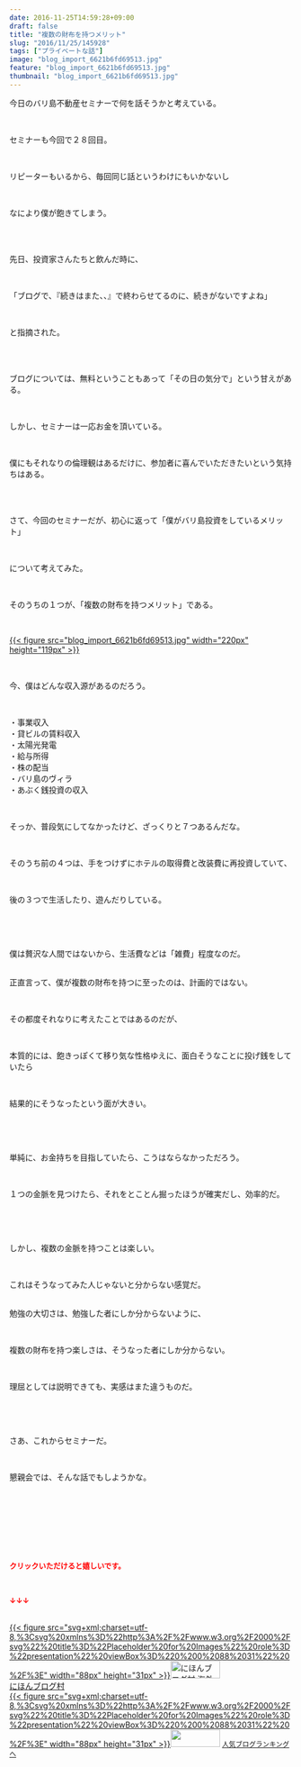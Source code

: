 ```yaml
---
date: 2016-11-25T14:59:28+09:00
draft: false
title: "複数の財布を持つメリット"
slug: "2016/11/25/145928"
tags: ["プライベートな話"]
image: "blog_import_6621b6fd69513.jpg"
feature: "blog_import_6621b6fd69513.jpg"
thumbnail: "blog_import_6621b6fd69513.jpg"
---
```

<p>今日のバリ島不動産セミナーで何を話そうかと考えている。</p><p> </p><p>セミナーも今回で２８回目。</p><p> </p><p>リピーターもいるから、毎回同じ話というわけにもいかないし</p><p> </p><p>なにより僕が飽きてしまう。</p><p> </p><p><br/>先日、投資家さんたちと飲んだ時に、</p><p> </p><p>「ブログで、『続きはまた、、』で終わらせてるのに、続きがないですよね」</p><p> </p><p>と指摘された。</p><p> </p><p><br/>ブログについては、無料ということもあって「その日の気分で」という甘えがある。</p><p> </p><p>しかし、セミナーは一応お金を頂いている。</p><p> </p><p>僕にもそれなりの倫理観はあるだけに、参加者に喜んでいただきたいという気持ちはある。</p><p> </p><p><br/>さて、今回のセミナーだが、初心に返って「僕がバリ島投資をしているメリット」</p><p> </p><p>について考えてみた。</p><p> </p><p>そのうちの１つが、「複数の財布を持つメリット」である。</p><p> </p><p><a href="blog_import_6621b6fe7bf76.jpg">{{< figure src="blog_import_6621b6fd69513.jpg" width="220px" height="119px" >}}</a></p><p> </p><p>今、僕はどんな収入源があるのだろう。</p><p> </p><p>・事業収入<br/>・貸ビルの賃料収入<br/>・太陽光発電<br/>・給与所得<br/>・株の配当<br/>・バリ島のヴィラ<br/>・あぶく銭投資の収入</p><p> </p><p>そっか、普段気にしてなかったけど、ざっくりと７つあるんだな。</p><p> </p><p>そのうち前の４つは、手をつけずにホテルの取得費と改装費に再投資していて、</p><p> </p><p>後の３つで生活したり、遊んだりしている。</p><p> </p><p> </p><p>僕は贅沢な人間ではないから、生活費などは「雑費」程度なのだ。</p><p><br/>正直言って、僕が複数の財布を持つに至ったのは、計画的ではない。</p><p> </p><p>その都度それなりに考えたことではあるのだが、</p><p> </p><p>本質的には、飽きっぽくて移り気な性格ゆえに、面白そうなことに投げ銭をしていたら</p><p> </p><p>結果的にそうなったという面が大きい。</p><p> </p><p> </p><p>単純に、お金持ちを目指していたら、こうはならなかっただろう。</p><p> </p><p>１つの金脈を見つけたら、それをとことん掘ったほうが確実だし、効率的だ。</p><p> </p><p> </p><p>しかし、複数の金脈を持つことは楽しい。</p><p> </p><p>これはそうなってみた人じゃないと分からない感覚だ。</p><p><br/>勉強の大切さは、勉強した者にしか分からないように、</p><p> </p><p>複数の財布を持つ楽しさは、そうなった者にしか分からない。</p><p> </p><p>理屈としては説明できても、実感はまた違うものだ。</p><p> </p><p> </p><p>さあ、これからセミナーだ。</p><p> </p><p>懇親会では、そんな話でもしようかな。</p><p> </p><p> </p><p> </p><p> </p><p><font color="#ff0000" size="2"><strong>クリックいただけると嬉しいです。</strong></font></p><p></p><p> </p><p><font color="#ff0000" size="2"><strong>↓↓↓</strong></font></p><p><br/><a href="ranking.html?p_cid=01260127" target="_blank">{{< figure src="svg+xml;charset=utf-8,%3Csvg%20xmlns%3D%22http%3A%2F%2Fwww.w3.org%2F2000%2Fsvg%22%20title%3D%22Placeholder%20for%20Images%22%20role%3D%22presentation%22%20viewBox%3D%220%200%2088%2031%22%20%2F%3E" width="88px" height="31px" >}}<noscript><img width="88" height="31" alt="にほんブログ村 海外生活ブログ バリ島情報へ" src="https://img-proxy.blog-video.jp/images?url=http%3A%2F%2Foverseas.blogmura.com%2Fbali%2Fimg%2Fbali88_31.gif" border="0"></noscript></a><br/><a href="ranking.html?p_cid=01260127" target="_blank">にほんブログ村</a><br/><a title="人気ブログランキングへ" href="link.php?1804582">{{< figure src="svg+xml;charset=utf-8,%3Csvg%20xmlns%3D%22http%3A%2F%2Fwww.w3.org%2F2000%2Fsvg%22%20title%3D%22Placeholder%20for%20Images%22%20role%3D%22presentation%22%20viewBox%3D%220%200%2088%2031%22%20%2F%3E" width="88px" height="31px" >}}<noscript><img width="88" height="31" src="https://blog.with2.net/img/banner/banner_22.gif" border="0"></noscript></a> <a style="font-size: 12px;" href="link.php?1804582">人気ブログランキングへ</a></p>

